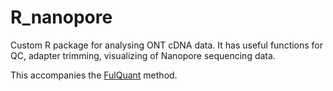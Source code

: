 # R_nanopore
Custom R package for analysing ONT cDNA data. It has useful functions for QC, adapter trimming, visualizing of Nanopore sequencing data.

This accompanies the [FulQuant](https://github.com/czhu/FulQuant/) method. 
